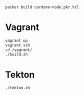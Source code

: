 ```sh
packer build cardano-node.pkr.hcl
```

# Vagrant
```sh
vagrant up
vagrant ssh
cd /vagrant/
./build.sh
```

# Tekton
```sh
./tekton.sh
```
